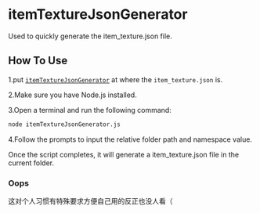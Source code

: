 # itemTextureJsonGenerator
Used to quickly generate the item_texture.json file.
## How To Use
1.put [`itemTextureJsonGenerator`](./.github/workflows/itemTextureJsonGenerator.js) at where the `item_texture.json` is.

2.Make sure you have Node.js installed.

3.Open a terminal and run the following command:

```bash
node itemTextureJsonGenerator.js
```

4.Follow the prompts to input the relative folder path and namespace value.

Once the script completes, it will generate a item_texture.json file in the current folder.

### Oops
这对个人习惯有特殊要求方便自己用的反正也没人看（
